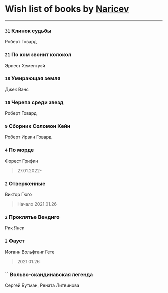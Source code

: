 # Wish list of books by [Naricev](https://plus.google.com/u/0/107090515204537133928/)
---

### `31` Клинок судьбы
Роберт Говард

### `21` По ком звонит колокол
Эрнест Хеменгуэй

### `18` Умирающая земля
Джек Вэнс

### `10` Черепа среди звезд
Роберт Говард

### `9` Сборник Соломон Кейн
Роберт Ирвин Говард

### `4` По морде
Форест Грифин
> 27.01.2022-

### `2` Отверженные
Виктор Гюго
> Начало 2021.01.26

### `2` Проклятье Вендиго
Рик Янси

### `2` Фауст
Иоганн Вольфганг Гете
> 2021.01.26

### `` Вольво-скандинавская легенда
Сергей Бутман, Рената Литвинова

